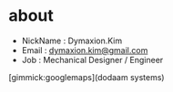 # about

* NickName : Dymaxion.Kim
* Email : dymaxion.kim@gmail.com
* Job : Mechanical Designer / Engineer

[gimmick:googlemaps](dodaam systems)




